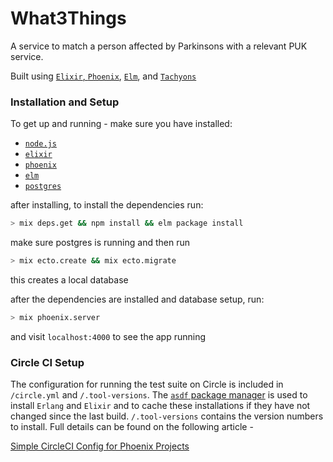 # What3Things

A service to match a person affected by Parkinsons with a relevant PUK service.


Built using [`Elixir`, `Phoenix`](http://www.phoenixframework.org/), [`Elm`](http://elm-lang.org/), and [`Tachyons`](http://tachyons.io/)

### Installation and Setup

To get up and running - make sure you have installed:

+ [`node.js`](https://nodejs.org/en/download/)
+ [`elixir`](http://elixir-lang.org/install.html)
+ [`phoenix`](http://www.phoenixframework.org/docs/installation)
+ [`elm`](https://guide.elm-lang.org/install.html)
+ [`postgres`](https://www.postgresql.org/download/)

after installing, to install the dependencies run:

```sh
> mix deps.get && npm install && elm package install
```

make sure postgres is running and then run

```sh
> mix ecto.create && mix ecto.migrate
```

this creates a local database

after the dependencies are installed and database setup, run:

```sh
> mix phoenix.server
```

and visit `localhost:4000` to see the app running

### Circle CI Setup

The configuration for running the test suite on Circle is included in `/circle.yml` and `/.tool-versions`. The [`asdf` package manager](https://github.com/asdf-vm/asdf) is used to install `Erlang` and `Elixir` and to cache these installations if they have not changed since the last build. `/.tool-versions` contains the version numbers to install. Full details can be found on the following article -

[Simple CircleCI Config for Phoenix Projects](https://medium.com/@QuantLayer/simple-circleci-config-for-phoenix-projects-fc3ae271aff1)
